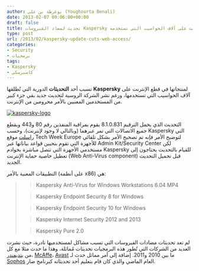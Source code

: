 ```yaml
---
author: يوغرطة بن علي (Youghourta Benali)
date: 2013-02-07 09:06:00+00:00
draft: false
title: تحديث لمضاد الفيروسات Kaspersky يقطع الإنترنت على آلاف الحواسيب التي تستخدمه
type: post
url: /2013/02/kaspersky-update-cuts-web-access/
categories:
- Security
- برمجيات
tags:
- Kaspersky
- كاسبرسكي
---
```


تسبب أحد **التحديثات** الدورية التي تُطلقها **Kaspersky** لمنتجاتها في قطع الإنترنت على آلاف الحواسيب التي تستخدمها، ورغم نشر الشركة الروسية لتحديث جديد بقي جزء كبير من المستخدمين المعنيين بالأمر محرومين من الإنترنت.




[![kaspersky-logo](https://www.it-scoop.com/wp-content/uploads/2009/12/kaspersky-logo.png)
](https://www.it-scoop.com/wp-content/uploads/2009/12/kaspersky-logo.png)




التحديث الذي يحمل الترقيم 8.1.0.831 يقوم بمراقبة المنفذين رقم 80 و443 ويقطع جميع الاتصالات التي تمر عبرهما (وبالتالي لا وجود لإنترنت)، وحسب Kaspersky التي [راسلت](http://www.techweekeurope.co.uk/news/kaspersky-update-kills-internet-106586) موقع Tech Week Europe لتوضيح الأمر فإنه تم تصحيح الأمر بشكل تلقائي للأجهزة التي تقوم بتحيين قواعد بياناتها عبر Admin Kit/Security Center لكن مستخدمي الأجهزة التي تتصل مباشرة بخوادم Kaspersky للقيام بالتحديث يحتاجون إلى تعطيل خاصية حماية الإنترنت (Web Anti-Virus component) قبل تحميل التحديث الجديد.




التطبيقات المعنية بالأمر (على أنظمة x86) هي:





<blockquote>

> 
> Kaspersky Anti-Virus for Windows Workstations 6.04 MP4
> 
> 

> 
> Kaspersky Endpoint Security 8 for Windows
> 
> 

> 
> Kaspersky Endpoint Security 10 for Windows
> 
> 

> 
> Kaspersky Internet Security 2012 and 2013
> 
> 

> 
> Kaspersky Pure 2.0
> 
> 
</blockquote>




لم تعد تحديثات مضادات الفيروسات التي تسبب مشاكل لمستخدميها نادرة، حيث نشرت العديد من الشركات التي تُطور هذه البرمجيات تحديثات مُماثلة، وهذا ما حدث مثلا مع كل من [بتديفندر](https://www.it-scoop.com/2010/03/bitdefender-epic-fail-2010/)، [McAffe](https://www.it-scoop.com/2010/04/mcafee-false-positive-bricks-enterprise-pcs/)، [Avast](https://www.it-scoop.com/2011/04/avast-false-positive/) ما بين 2010 و2011. إضافة إلى أمر مماثل حدث لـ [Sophos](http://nakedsecurity.sophos.com/2012/09/19/sshupdater-b-fsophos-anti-virus-products/) العام الماضي والذي كان قام بتعليم أحد تحديثاته كبرنامج ضار.
